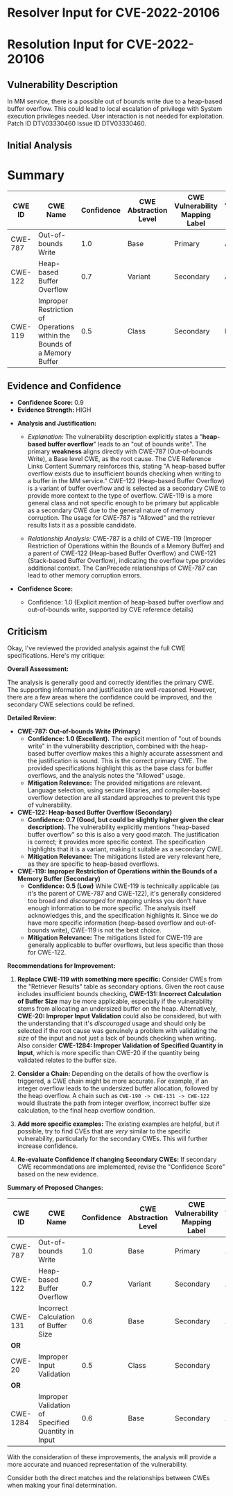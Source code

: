 # Resolver Input for CVE-2022-20106

# Resolution Input for CVE-2022-20106

## Vulnerability Description
In MM service, there is a possible out of bounds write due to a heap-based buffer overflow. This could lead to local escalation of privilege with System execution privileges needed. User interaction is not needed for exploitation. Patch ID DTV03330460 Issue ID DTV03330460.

## Initial Analysis
# Summary
| CWE ID | CWE Name | Confidence | CWE Abstraction Level | CWE Vulnerability Mapping Label | CWE-Vulnerability Mapping Notes |
|---|---|---|---|---|---|
| CWE-787 | Out-of-bounds Write | 1.0 | Base | Primary | Allowed |
| CWE-122 | Heap-based Buffer Overflow | 0.7 | Variant | Secondary | Allowed |
| CWE-119 | Improper Restriction of Operations within the Bounds of a Memory Buffer | 0.5 | Class | Secondary | Discouraged |

## Evidence and Confidence

*   **Confidence Score:** 0.9
*   **Evidence Strength:** HIGH

- **Analysis and Justification:**  
  - *Explanation:* The vulnerability description explicitly states a "**heap-based buffer overflow**" leads to an "out of bounds write". The primary **weakness** aligns directly with CWE-787 (Out-of-bounds Write), a Base level CWE, as the root cause. The CVE Reference Links Content Summary reinforces this, stating "A heap-based buffer overflow exists due to insufficient bounds checking when writing to a buffer in the MM service." CWE-122 (Heap-based Buffer Overflow) is a variant of buffer overflow and is selected as a secondary CWE to provide more context to the type of overflow. CWE-119 is a more general class and not specific enough to be primary but applicable as a secondary CWE due to the general nature of memory corruption. The usage for CWE-787 is "Allowed" and the retriever results lists it as a possible candidate.
  
  - *Relationship Analysis:* CWE-787 is a child of CWE-119 (Improper Restriction of Operations within the Bounds of a Memory Buffer) and a parent of CWE-122 (Heap-based Buffer Overflow) and CWE-121 (Stack-based Buffer Overflow), indicating the overflow type provides additional context. The CanPrecede relationships of CWE-787 can lead to other memory corruption errors.

- **Confidence Score:**  
  - Confidence: 1.0 (Explicit mention of heap-based buffer overflow and out-of-bounds write, supported by CVE reference details)

## Criticism
Okay, I've reviewed the provided analysis against the full CWE specifications. Here's my critique:

**Overall Assessment:**

The analysis is generally good and correctly identifies the primary CWE.  The supporting information and justification are well-reasoned. However, there are a few areas where the confidence could be improved, and the secondary CWE selections could be refined.

**Detailed Review:**

*   **CWE-787: Out-of-bounds Write (Primary)**
    *   **Confidence: 1.0 (Excellent).** The explicit mention of "out of bounds write" in the vulnerability description, combined with the heap-based buffer overflow makes this a highly accurate assessment and the justification is sound. This is the correct primary CWE. The provided specifications highlight this as the base class for buffer overflows, and the analysis notes the "Allowed" usage.
    *   **Mitigation Relevance:** The provided mitigations are relevant. Language selection, using secure libraries, and compiler-based overflow detection are all standard approaches to prevent this type of vulnerability.
*   **CWE-122: Heap-based Buffer Overflow (Secondary)**
    *   **Confidence: 0.7 (Good, but could be slightly higher given the clear description).** The vulnerability explicitly mentions "heap-based buffer overflow" so this is also a very good match.  The justification is correct; it provides more specific context. The specification highlights that it is a variant, making it suitable as a secondary CWE.
    *   **Mitigation Relevance:** The mitigations listed are very relevant here, as they are specific to heap-based overflows.
*   **CWE-119: Improper Restriction of Operations within the Bounds of a Memory Buffer (Secondary)**
    *   **Confidence: 0.5 (Low)** While CWE-119 is technically applicable (as it's the parent of CWE-787 and CWE-122), it's generally considered too broad and *discouraged* for mapping unless you don't have enough information to be more specific. The analysis itself acknowledges this, and the specification highlights it. Since we *do* have more specific information (heap-based overflow and out-of-bounds write), CWE-119 is not the best choice.
    *   **Mitigation Relevance:** The mitigations listed for CWE-119 are generally applicable to buffer overflows, but less specific than those for CWE-122.

**Recommendations for Improvement:**

1.  **Replace CWE-119 with something more specific:** Consider CWEs from the "Retriever Results" table as secondary options. Given the root cause includes insufficient bounds checking, **CWE-131: Incorrect Calculation of Buffer Size** may be more applicable, especially if the vulnerability stems from allocating an undersized buffer on the heap. Alternatively, **CWE-20: Improper Input Validation** could also be considered, but with the understanding that it's *discouraged* usage and should only be selected if the root cause was genuinely a problem with validating the *size* of the input and not just a lack of bounds checking when writing. Also consider **CWE-1284: Improper Validation of Specified Quantity in Input**, which is more specific than CWE-20 if the quantity being validated relates to the buffer size.

2.  **Consider a Chain:** Depending on the details of how the overflow is triggered, a CWE chain might be more accurate. For example, if an integer overflow leads to the undersized buffer allocation, followed by the heap overflow. A chain such as `CWE-190 -> CWE-131 -> CWE-122` would illustrate the path from integer overflow, incorrect buffer size calculation, to the final heap overflow condition.

3.  **Add more specific examples:** The existing examples are helpful, but if possible, try to find CVEs that are *very* similar to the specific vulnerability, particularly for the secondary CWEs. This will further increase confidence.

4.  **Re-evaluate Confidence if changing Secondary CWEs:** If secondary CWE recommendations are implemented, revise the "Confidence Score" based on the new evidence.

**Summary of Proposed Changes:**

| CWE ID | CWE Name | Confidence | CWE Abstraction Level | CWE Vulnerability Mapping Label | CWE-Vulnerability Mapping Notes |
|---|---|---|---|---|---|
| CWE-787 | Out-of-bounds Write | 1.0 | Base | Primary | Allowed |
| CWE-122 | Heap-based Buffer Overflow | 0.7 | Variant | Secondary | Allowed |
| CWE-131 | Incorrect Calculation of Buffer Size | 0.6 | Base | Secondary | Allowed |
| **OR** |  | | | | |
| CWE-20 | Improper Input Validation | 0.5 | Class | Secondary | Discouraged |
|**OR**| | | | | |
| CWE-1284 | Improper Validation of Specified Quantity in Input | 0.6 | Base | Secondary | Allowed |
With the consideration of these improvements, the analysis will provide a more accurate and nuanced representation of the vulnerability.

Consider both the direct matches and the relationships between CWEs
when making your final determination.
        